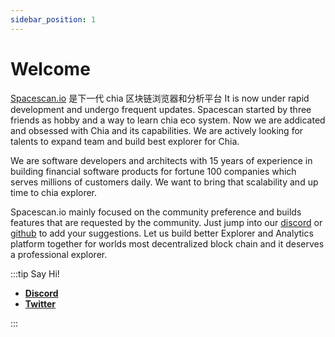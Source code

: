 ```yaml
---
sidebar_position: 1
---
```


# Welcome

[Spacescan.io](https://www.spacescan.io/) 是下一代 chia 区块链浏览器和分析平台 
It is now under rapid development and undergo frequent updates. Spacescan started by three friends as hobby and a way to learn chia eco system. Now we are addicated and obsessed with Chia and its capabilities.  We are actively looking for talents to expand team and build best explorer for Chia. 

We are software developers and architects with 15 years of experience in building financial software products for fortune 100 companies which serves millions of customers daily. We want to bring that scalability and up time to chia explorer.

Spacescan.io mainly focused on the community preference and builds features that are requested by the community.
Just jump into our [discord](https://discord.gg/Bb4sj3Bg9P) or [github](https://github.com/spacescan-io/web/issues) to add your suggestions.
Let us build better Explorer and Analytics platform together for worlds most decentralized block chain and it deserves a professional explorer. 

:::tip Say Hi!

 * [**Discord**](https://discord.gg/Bb4sj3Bg9P)
 * [**Twitter**](https://twitter.com/spacescan_io)

:::